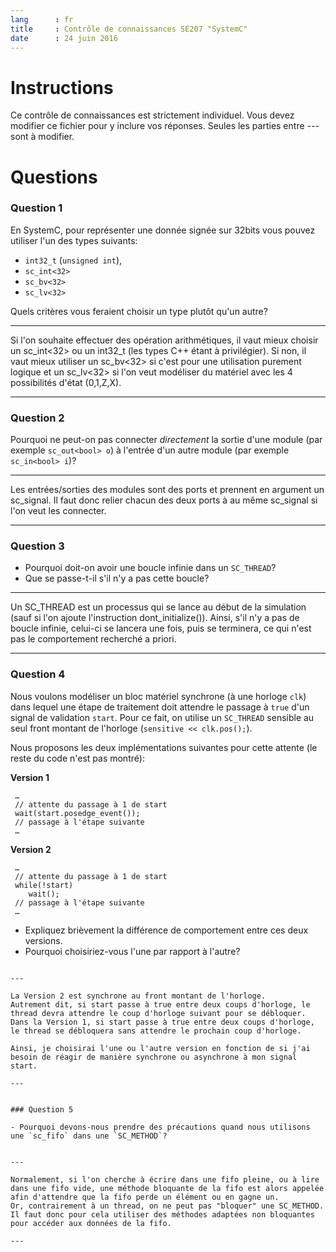 ```yaml
---
lang      : fr
title     : Contrôle de connaissances SE207 "SystemC"
date      : 24 juin 2016
---
```


# Instructions

Ce contrôle de connaissances est strictement individuel.
Vous devez modifier ce fichier pour y inclure vos réponses. Seules les parties entre *---* sont à modifier.

# Questions

### Question 1

En SystemC, pour représenter une donnée signée sur 32bits vous pouvez utiliser l'un des types suivants:

- `int32_t` (`unsigned int`),
- `sc_int<32>`
- `sc_bv<32>`
- `sc_lv<32>`

Quels critères vous feraient choisir un type plutôt qu'un autre?

---

Si l'on souhaite effectuer des opération arithmétiques, il vaut mieux choisir un sc_int<32> ou un int32_t (les types C++ étant à privilégier). 
Si non, il vaut mieux utiliser un sc_bv<32> si c'est pour une utilisation purement logique et un sc_lv<32> si l'on veut modéliser du matériel avec les 4 possibilités d'état (0,1,Z,X).

---

### Question 2

Pourquoi ne peut-on pas connecter *directement* la sortie d'une module (par exemple `sc_out<bool> o`)  à l'entrée d'un autre module (par exemple `sc_in<bool> i`)?

---

Les entrées/sorties des modules sont des ports et prennent en argument un sc_signal. 
Il faut donc relier chacun des deux ports à au même sc_signal si l'on veut les connecter.

---

### Question 3

- Pourquoi doit-on avoir une boucle infinie dans un `SC_THREAD`?
- Que se passe-t-il s'il n'y a pas cette boucle?

---

Un SC_THREAD est un processus qui se lance au début de la simulation (sauf si l'on ajoute l'instruction dont_initialize()). 
Ainsi, s'il n'y a pas de boucle infinie, celui-ci se lancera une fois, puis se terminera, ce qui n'est pas le comportement recherché a priori.

---

### Question 4

Nous voulons modéliser un bloc matériel synchrone (à une horloge `clk`) dans lequel une étape de traitement doit attendre le passage à `true` d'un signal de validation `start`.
Pour ce fait, on utilise un `SC_THREAD` sensible au seul front montant de l'horloge (`sensitive << clk.pos();`).

Nous proposons les deux implémentations suivantes pour cette attente (le reste du code n'est pas montré):

**Version 1**
```{.cpp}
 …
 // attente du passage à 1 de start
 wait(start.posedge_event());
 // passage à l'étape suivante
 …
```

**Version 2**
```{.cpp}
 …
 // attente du passage à 1 de start
 while(!start)
    wait();
 // passage à l'étape suivante
 …
```

- Expliquez brièvement la différence de comportement entre ces deux versions.
- Pourquoi choisiriez-vous l'une par rapport à l'autre?

```

---

La Version 2 est synchrone au front montant de l'horloge. 
Autrement dit, si start passe à true entre deux coups d'horloge, le thread devra attendre le coup d'horloge suivant pour se débloquer.
Dans la Version 1, si start passe à true entre deux coups d'horloge, le thread se débloquera sans attendre le prochain coup d'horloge.

Ainsi, je choisirai l'une ou l'autre version en fonction de si j'ai besoin de réagir de manière synchrone ou asynchrone à mon signal start.

---


### Question 5

- Pourquoi devons-nous prendre des précautions quand nous utilisons une `sc_fifo` dans une `SC_METHOD`?


---

Normalement, si l'on cherche à écrire dans une fifo pleine, ou à lire dans une fifo vide, une méthode bloquante de la fifo est alors appelée afin d'attendre que la fifo perde un élément ou en gagne un.
Or, contrairement à un thread, on ne peut pas "bloquer" une SC_METHOD. 
Il faut donc pour cela utiliser des méthodes adaptées non bloquantes pour accéder aux données de la fifo.

---

